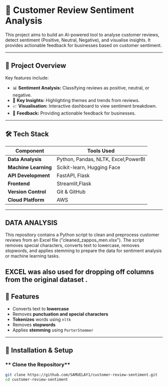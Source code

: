 # 📝 Customer Review Sentiment Analysis  
This project aims to build an AI-powered tool to analyse customer reviews, detect sentiment (Positive, Neutral, Negative), and visualise insights. It provides actionable feedback for businesses based on customer sentiment.

---

## 🚀 Project Overview
Key features include:
- 📊 **Sentiment Analysis:** Classifying reviews as positive, neutral, or negative.  
- 🔑 **Key Insights:** Highlighting themes and trends from reviews.  
- 📈 **Visualisation:** Interactive dashboard to view sentiment breakdown.  
- 📧 **Feedback:** Providing actionable feedback for businesses.

---

## 🛠️ Tech Stack
| Component       | Tools Used |
|-----------------|-----------|
| **Data Analysis** | Python, Pandas, NLTK, Excel,PowerBI |
| **Machine Learning** | Scikit-learn, Hugging Face |
| **API Development** | FastAPI, Flask |
| **Frontend**    | Streamlit,Flask |
| **Version Control** | Git & GitHub |
| **Cloud Platform** |  AWS     |

---

## DATA ANALYSIS 

This repository contains a Python script to clean and preprocess customer reviews from an Excel file ("cleaned_zappos_men.xlsx"). The script removes special characters, converts text to lowercase, removes stopwords, and applies stemming to prepare the data for sentiment analysis or machine learning tasks.

## EXCEL was also used for dropping off columns from the original dataset .

## **📌 Features**
- Converts text to **lowercase**  
- Removes **punctuation and special characters**  
- **Tokenizes** words using `nltk`  
- Removes **stopwords**  
- Applies **stemming** using `PorterStemmer`  

---

## **🚀 Installation & Setup**  

### ** Clone the Repository**
```bash
git clone https://github.com/SAMUELAY1/customer-review-sentiment.git
cd customer-review-sentiment
